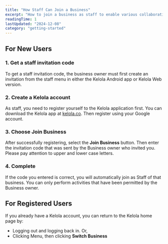 ```yaml
---
title: "How Staff Can Join a Business"
excerpt: "How to join a business as staff to enable various collaborations."
readingTime: 1
lastUpdated: "2024-12-08"
category: "getting-started"
---
```


## For New Users

### 1. Get a staff invitation code
To get a staff invitation code, the business owner must first create an invitation from the staff menu in either the Kelola Android app or Kelola Web version.

### 2. Create a Kelola account
As staff, you need to register yourself to the Kelola application first. You can download the Kelola app at [kelola.co](https://kelola.co). Then register using your Google account.

### 3. Choose Join Business
After successfully registering, select the **Join Business** button. Then enter the invitation code that was sent by the Business owner who invited you. Please pay attention to upper and lower case letters.

### 4. Complete
If the code you entered is correct, you will automatically join as Staff of that business. You can only perform activities that have been permitted by the Business owner.

## For Registered Users

If you already have a Kelola account, you can return to the Kelola home page by:

- Logging out and logging back in. Or,
- Clicking Menu, then clicking **Switch Business**